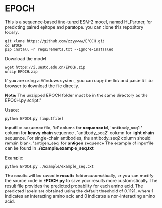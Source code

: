 # EPOCH
This is a sequence-based fine-tuned ESM-2 model, named HLPartner, for predicting paired epitope and paratope.  you can clone this repository locally:
```
git clone https://github.com/zzyywww/EPOCH.git 
cd EPOCH
pip install -r requirements.txt --ignore-installed
```
Download the model
```
wget https://i.uestc.edu.cn/EPOCH.zip
unzip EPOCH.zip
```
If you are using a Windows system, you can copy the link and paste it into browser to download the file directly.

**Note:** The unzipped EPOCH folder must be in the same directory as the EPOCH.py script."

Usage:

```
python EPOCH.py [inputfile]
```
inputfile: sequence file, 'id' column for **sequence id**, 'antibody_seq1	' column for **heavy chain** sequence ,  'antibody_seq2' column for  **light chain** sequence. For single-chain antibodies, the antibody_seq2 column should remain blank. 'antigen_seq' for **antigen** sequence
The example of inputfile can be found in **./example/example_seq.txt**

Example:
```
python EPOCH.py ./example/example_seq.txt
```
The results will be saved in **results** folder automatically, or you can modify the source code in **EPOCH.py** to save your results more customistically. The result file provides the predicted probability for each amino acid. The predicted labels are obtained using the default threshold of 0.1191, where ​1 indicates an interacting amino acid and ​0 indicates a non-interacting amino acid.

